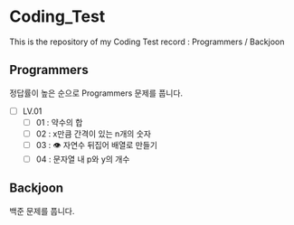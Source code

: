 # Coding_Test

This is the repository of my Coding Test record : Programmers / Backjoon

## Programmers

정답률이 높은 순으로 Programmers 문제를 풉니다. 


- [ ] LV.01
    - [ ] 01 : 약수의 합 
    - [ ] 02 : x만큼 간격이 있는 n개의 숫자
    - [ ] 03 : 👁️ 자연수 뒤집어 배열로 만들기
    - [ ] 04 : 문자열 내 p와 y의 개수

## Backjoon

백준 문제를 풉니다. 